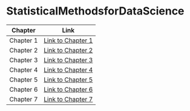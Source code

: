 # StatisticalMethodsforDataScience

| Chapter | Link       |
|---------|------------|
| Chapter 1 | [Link to Chapter 1](./ch1) |
| Chapter 2 | [Link to Chapter 2](./ch2) |
| Chapter 3 | [Link to Chapter 3](./ch3) |
| Chapter 4 | [Link to Chapter 4](./Ch4) |
| Chapter 5 | [Link to Chapter 5](./ch5) |
| Chapter 6 | [Link to Chapter 6](./ch6) |
| Chapter 7 | [Link to Chapter 7](./ch7) |
